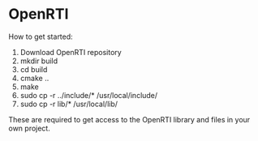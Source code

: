 # OpenRTI

How to get started:

1. Download OpenRTI repository
2. mkdir build
3. cd build
4. cmake ..
5. make
6. sudo cp -r ../include/* /usr/local/include/
7. sudo cp -r lib/* /usr/local/lib/

These are required to get access to the OpenRTI library and files in your own project.
